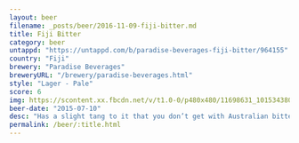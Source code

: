 ```yaml
---
layout: beer
filename: _posts/beer/2016-11-09-fiji-bitter.md
title: Fiji Bitter
category: beer
untappd: "https://untappd.com/b/paradise-beverages-fiji-bitter/964155"
country: "Fiji"
brewery: "Paradise Beverages"
breweryURL: "/brewery/paradise-beverages.html"
style: "Lager - Pale"
score: 6
img: https://scontent.xx.fbcdn.net/v/t1.0-0/p480x480/11698631_10153438034358745_1791286718120294864_n.jpg?_nc_cat=103&_nc_oc=AQmbfAnJWGkXefLhGt88-pJGPj4p2MVXOkba-m4PbaJ3KK-46q7xkorEr38nmSS6woI&_nc_ht=scontent.xx&oh=69ef3533e1b4985e70e9e683e9d604cf&oe=5DB0CB14
beer-date: "2015-07-10"
desc: "Has a slight tang to it that you don’t get with Australian bitters"
permalink: /beer/:title.html
---
```


